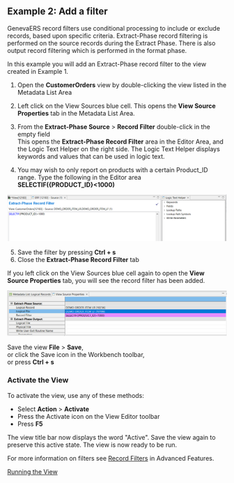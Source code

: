 ## Example 2: Add a filter

GenevaERS record filters use conditional processing to include or exclude records, based upon specific criteria. Extract-Phase record filtering is performed on the source records during the Extract Phase. There is also output record filtering which is performed in the format phase.

In this example you will add an Extract-Phase record filter to the view created in Example 1.

1. Open the **CustomerOrders** view by double-clicking the view listed in the Metadata List Area
2. Left click on the View Sources blue cell. This opens the **View Source Properties** tab in the Metadata List Area.
3. From the **Extract-Phase Source** > **Record Filter** double-click in the empty field  
This opens the **Extract-Phase Record Filter** area in the Editor Area, and the Logic Text Helper on the right side. The Logic Text Helper displays keywords and values that can be used in logic text.

4. You may wish to only report on products with a certain Product_ID range. Type the following in the Editor area  
**SELECTIF({PRODUCT_ID}<1000)**

![Filter Editor](../../images/ExtractFilter1.png)

5. Save the filter by pressing **Ctrl + s**
6. Close the **Extract-Phase Record Filter** tab
   
If you left click on the View Sources blue cell again to open the **View Source Properties** tab, you will see the record filter has been added.

![Filter Editor](../../images/ExtractFilter2.png)

Save the view **File** > **Save**,  
   or click the Save icon in the Workbench toolbar,  
   or press **Ctrl + s**

### Activate the View 

To activate the view, use any of these methods: 
- Select  **Action** > **Activate** 
- Press the Activate icon on the View Editor toolbar 
- Press **F5**

The view title bar now displays the word "Active". Save the view again to preserve this active state. The view is now ready to be run.

For more information on filters see [Record Filters](../../AdvancedFeatures/RecordFilters.md) in Advanced Features.


[Running the View](../RunView/RunView.md)
